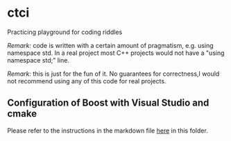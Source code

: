 # ctci
Practicing playground for coding riddles

_Remark:_ code is written with a certain amount of pragmatism, e.g. using namespace std. In a real 
project most C++ projects would not have a "using namespace std;" line.

_Remark:_ this is just for the fun of it. No guarantees for correctness,I would not recommend using
any of this code for real projects.

## Configuration of Boost with Visual Studio and cmake

Please refer to the instructions in the markdown file [here](https://github.com/chkhm/ctci/blob/main/VisualStudio_Boost_Integration.md 'VisualStudio_Boost_Integration.md') in this folder.

